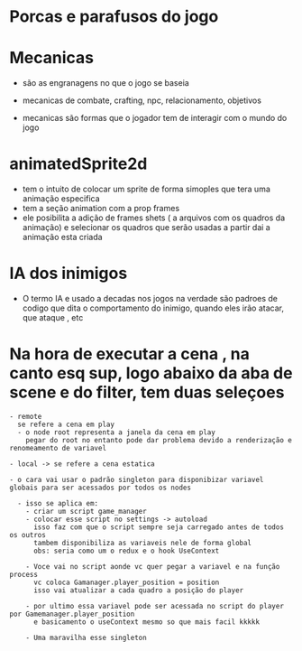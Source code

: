 # Porcas e parafusos do jogo

 # Mecanicas

  - são as engranagens no que o jogo se baseia

  - mecanicas de combate, crafting, npc, relacionamento, objetivos

  - mecanicas são formas que o jogador tem de interagir com o mundo do jogo


  # animatedSprite2d

   - tem o intuito de colocar um sprite de forma simoples que tera uma animação especifica
   - tem a seção animation com a prop frames
   - ele posibilita a adição de frames shets ( a arquivos com os quadros da animação) e selecionar os quadros que serão usadas
     a partir dai a animação esta criada

  # IA dos inimigos

   - O termo IA e usado a decadas nos jogos
     na verdade são padroes de codigo que dita o comportamento do inimigo, quando eles
     irão atacar, que ataque , etc

  # Na hora de executar a cena , na canto esq sup, logo abaixo da aba de scene e do filter, tem duas seleçoes
    - remote
      se refere a cena em play
      - o node root representa a janela da cena em play
        pegar do root no entanto pode dar problema devido a renderização e renomeamento de variavel

    - local -> se refere a cena estatica  

    - o cara vai usar o padrão singleton para disponibizar variavel globais para ser acessados por todos os nodes
     
      - isso se aplica em:
        - criar um script game_manager
        - colocar esse script no settings -> autoload
          isso faz com que o script sempre seja carregado antes de todos os outros
          tambem disponibiliza as variaveis nele de forma global
          obs: seria como um o redux e o hook UseContext

        - Voce vai no script aonde vc quer pegar a variavel e na função process
          vc coloca Gamanager.player_position = position
          isso vai atualizar a cada quadro a posição do player

        - por ultimo essa variavel pode ser acessada no script do player por Gamemanager.player_position
          e basicamento o useContext mesmo so que mais facil kkkkk

        - Uma maravilha esse singleton
